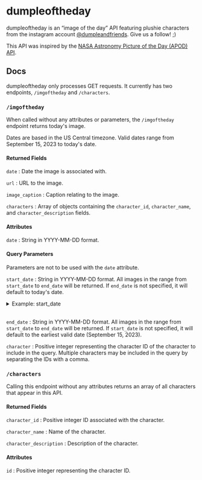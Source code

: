 # dumpleoftheday
dumpleoftheday is an “image of the day” API featuring plushie characters from the instagram account [@dumpleandfriends](https://www.instagram.com/dumpleandfriends/). Give us a follow! ;)

This API was inspired by the [NASA Astronomy Picture of the Day (APOD) API](https://github.com/nasa/apod-api).

## Docs

dumpleoftheday only processes GET requests. It currently has two endpoints, `/imgoftheday` and `/characters`.

### `/imgoftheday`
When called without any attributes or parameters, the `/imgoftheday` endpoint returns today's image.

Dates are based in the US Central timezone. Valid dates range from September 15, 2023 to today's date.

#### Returned Fields

`date` : Date the image is associated with.

`url` : URL to the image.

`image_caption` : Caption relating to the image.

`characters` : Array of objects containing the `character_id`, `character_name`, and `character_description` fields.

#### Attributes
`date` : String in YYYY-MM-DD format.

#### Query Parameters

Parameters are not to be used with the `date` attribute.

`start_date` : String in YYYY-MM-DD format. All images in the range from `start_date` to `end_date` will be returned. If `end_date` is not specified, it will default to today's date.

<details>
<summary>Example: start_date</summary>
<br>
Request
<pre>request</pre>
<br>
Return
<pre>response</pre>
</details>
<br>

`end_date` : String in YYYY-MM-DD format. All images in the range from `start_date` to `end_date` will be returned. If `start_date` is not specified, it will default to the earliest valid date (September 15, 2023).

`character` : Positive integer representing the character ID of the character to include in the query. Multiple characters may be included in the query by separating the IDs with a comma.


### `/characters`
Calling this endpoint without any attributes returns an array of all characters that appear in this API.

#### Returned Fields
`character_id` : Positive integer ID associated with the character.

`character_name` : Name of the character.

`character_description` : Description of the character.

#### Attributes
`id` : Positive integer representing the character ID.
